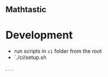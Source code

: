 Mathtastic
---


# Development

 - run scripts in `ci` folder from the root
 - `./ci/setup.sh

. . .
